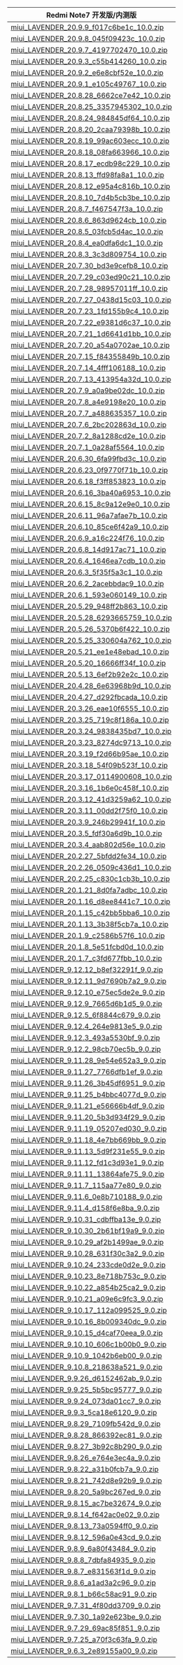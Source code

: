 | Redmi Note7  开发版/内测版    |
| ---- |
| [miui_LAVENDER_20.9.9_f017c6be1c_10.0.zip](https://hugeota.d.miui.com/20.9.9/miui_LAVENDER_20.9.9_f017c6be1c_10.0.zip)    |
| [miui_LAVENDER_20.9.8_045f09423c_10.0.zip](https://hugeota.d.miui.com/20.9.8/miui_LAVENDER_20.9.8_045f09423c_10.0.zip)    |
| [miui_LAVENDER_20.9.7_4197702470_10.0.zip](https://hugeota.d.miui.com/20.9.7/miui_LAVENDER_20.9.7_4197702470_10.0.zip)    |
| [miui_LAVENDER_20.9.3_c55b414260_10.0.zip](https://hugeota.d.miui.com/20.9.3/miui_LAVENDER_20.9.3_c55b414260_10.0.zip)    |
| [miui_LAVENDER_20.9.2_e6e8cbf52e_10.0.zip](https://hugeota.d.miui.com/20.9.2/miui_LAVENDER_20.9.2_e6e8cbf52e_10.0.zip)    |
| [miui_LAVENDER_20.9.1_e105c49767_10.0.zip](https://hugeota.d.miui.com/20.9.1/miui_LAVENDER_20.9.1_e105c49767_10.0.zip)    |
| [miui_LAVENDER_20.8.28_6662ce7e42_10.0.zip](https://hugeota.d.miui.com/20.8.28/miui_LAVENDER_20.8.28_6662ce7e42_10.0.zip)    |
| [miui_LAVENDER_20.8.25_3357945302_10.0.zip](https://hugeota.d.miui.com/20.8.25/miui_LAVENDER_20.8.25_3357945302_10.0.zip)    |
| [miui_LAVENDER_20.8.24_984845df64_10.0.zip](https://hugeota.d.miui.com/20.8.24/miui_LAVENDER_20.8.24_984845df64_10.0.zip)    |
| [miui_LAVENDER_20.8.20_2caa79398b_10.0.zip](https://hugeota.d.miui.com/20.8.20/miui_LAVENDER_20.8.20_2caa79398b_10.0.zip)    |
| [miui_LAVENDER_20.8.19_99ac603ecc_10.0.zip](https://hugeota.d.miui.com/20.8.19/miui_LAVENDER_20.8.19_99ac603ecc_10.0.zip)    |
| [miui_LAVENDER_20.8.18_08fa663966_10.0.zip](https://hugeota.d.miui.com/20.8.18/miui_LAVENDER_20.8.18_08fa663966_10.0.zip)    |
| [miui_LAVENDER_20.8.17_ecdb98c229_10.0.zip](https://hugeota.d.miui.com/20.8.17/miui_LAVENDER_20.8.17_ecdb98c229_10.0.zip)    |
| [miui_LAVENDER_20.8.13_ffd98fa8a1_10.0.zip](https://hugeota.d.miui.com/20.8.13/miui_LAVENDER_20.8.13_ffd98fa8a1_10.0.zip)    |
| [miui_LAVENDER_20.8.12_e95a4c816b_10.0.zip](https://hugeota.d.miui.com/20.8.12/miui_LAVENDER_20.8.12_e95a4c816b_10.0.zip)    |
| [miui_LAVENDER_20.8.10_7d4b5cb3be_10.0.zip](https://hugeota.d.miui.com/20.8.10/miui_LAVENDER_20.8.10_7d4b5cb3be_10.0.zip)    |
| [miui_LAVENDER_20.8.7_f467547f3a_10.0.zip](https://hugeota.d.miui.com/20.8.7/miui_LAVENDER_20.8.7_f467547f3a_10.0.zip)    |
| [miui_LAVENDER_20.8.6_863d9624cb_10.0.zip](https://hugeota.d.miui.com/20.8.6/miui_LAVENDER_20.8.6_863d9624cb_10.0.zip)    |
| [miui_LAVENDER_20.8.5_03fcb5d4ac_10.0.zip](https://hugeota.d.miui.com/20.8.5/miui_LAVENDER_20.8.5_03fcb5d4ac_10.0.zip)    |
| [miui_LAVENDER_20.8.4_ea0dfa6dc1_10.0.zip](https://hugeota.d.miui.com/20.8.4/miui_LAVENDER_20.8.4_ea0dfa6dc1_10.0.zip)    |
| [miui_LAVENDER_20.8.3_3c3d809754_10.0.zip](https://hugeota.d.miui.com/20.8.3/miui_LAVENDER_20.8.3_3c3d809754_10.0.zip)    |
| [miui_LAVENDER_20.7.30_bd3e9cefb8_10.0.zip](https://hugeota.d.miui.com/20.7.30/miui_LAVENDER_20.7.30_bd3e9cefb8_10.0.zip)    |
| [miui_LAVENDER_20.7.29_c03ed90c21_10.0.zip](https://hugeota.d.miui.com/20.7.29/miui_LAVENDER_20.7.29_c03ed90c21_10.0.zip)    |
| [miui_LAVENDER_20.7.28_98957011ff_10.0.zip](https://hugeota.d.miui.com/20.7.28/miui_LAVENDER_20.7.28_98957011ff_10.0.zip)    |
| [miui_LAVENDER_20.7.27_0438d15c03_10.0.zip](https://hugeota.d.miui.com/20.7.27/miui_LAVENDER_20.7.27_0438d15c03_10.0.zip)    |
| [miui_LAVENDER_20.7.23_1fd155b9c4_10.0.zip](https://hugeota.d.miui.com/20.7.23/miui_LAVENDER_20.7.23_1fd155b9c4_10.0.zip)    |
| [miui_LAVENDER_20.7.22_e9381d6c37_10.0.zip](https://hugeota.d.miui.com/20.7.22/miui_LAVENDER_20.7.22_e9381d6c37_10.0.zip)    |
| [miui_LAVENDER_20.7.21_1d6641d1bb_10.0.zip](https://hugeota.d.miui.com/20.7.21/miui_LAVENDER_20.7.21_1d6641d1bb_10.0.zip)    |
| [miui_LAVENDER_20.7.20_a54a0702ae_10.0.zip](https://hugeota.d.miui.com/20.7.20/miui_LAVENDER_20.7.20_a54a0702ae_10.0.zip)    |
| [miui_LAVENDER_20.7.15_f84355849b_10.0.zip](https://hugeota.d.miui.com/20.7.15/miui_LAVENDER_20.7.15_f84355849b_10.0.zip)    |
| [miui_LAVENDER_20.7.14_4fff106188_10.0.zip](https://hugeota.d.miui.com/20.7.14/miui_LAVENDER_20.7.14_4fff106188_10.0.zip)    |
| [miui_LAVENDER_20.7.13_413954a32d_10.0.zip](https://hugeota.d.miui.com/20.7.13/miui_LAVENDER_20.7.13_413954a32d_10.0.zip)    |
| [miui_LAVENDER_20.7.9_a0a9be02dc_10.0.zip](https://hugeota.d.miui.com/20.7.9/miui_LAVENDER_20.7.9_a0a9be02dc_10.0.zip)    |
| [miui_LAVENDER_20.7.8_a4e9198e20_10.0.zip](https://hugeota.d.miui.com/20.7.8/miui_LAVENDER_20.7.8_a4e9198e20_10.0.zip)    |
| [miui_LAVENDER_20.7.7_a488635357_10.0.zip](https://hugeota.d.miui.com/20.7.7/miui_LAVENDER_20.7.7_a488635357_10.0.zip)    |
| [miui_LAVENDER_20.7.6_2bc202863d_10.0.zip](https://hugeota.d.miui.com/20.7.6/miui_LAVENDER_20.7.6_2bc202863d_10.0.zip)    |
| [miui_LAVENDER_20.7.2_8a1288cd2e_10.0.zip](https://hugeota.d.miui.com/20.7.2/miui_LAVENDER_20.7.2_8a1288cd2e_10.0.zip)    |
| [miui_LAVENDER_20.7.1_0a28af5564_10.0.zip](https://hugeota.d.miui.com/20.7.1/miui_LAVENDER_20.7.1_0a28af5564_10.0.zip)    |
| [miui_LAVENDER_20.6.30_6fa99fbd3c_10.0.zip](https://hugeota.d.miui.com/20.6.30/miui_LAVENDER_20.6.30_6fa99fbd3c_10.0.zip)    |
| [miui_LAVENDER_20.6.23_0f9770f71b_10.0.zip](https://hugeota.d.miui.com/20.6.23/miui_LAVENDER_20.6.23_0f9770f71b_10.0.zip)    |
| [miui_LAVENDER_20.6.18_f3ff853823_10.0.zip](https://hugeota.d.miui.com/20.6.18/miui_LAVENDER_20.6.18_f3ff853823_10.0.zip)    |
| [miui_LAVENDER_20.6.16_3ba40a6953_10.0.zip](https://hugeota.d.miui.com/20.6.16/miui_LAVENDER_20.6.16_3ba40a6953_10.0.zip)    |
| [miui_LAVENDER_20.6.15_8c9a12e9e0_10.0.zip](https://hugeota.d.miui.com/20.6.15/miui_LAVENDER_20.6.15_8c9a12e9e0_10.0.zip)    |
| [miui_LAVENDER_20.6.11_96a7afae7b_10.0.zip](https://hugeota.d.miui.com/20.6.11/miui_LAVENDER_20.6.11_96a7afae7b_10.0.zip)    |
| [miui_LAVENDER_20.6.10_85ce6f42a9_10.0.zip](https://hugeota.d.miui.com/20.6.10/miui_LAVENDER_20.6.10_85ce6f42a9_10.0.zip)    |
| [miui_LAVENDER_20.6.9_a16c224f76_10.0.zip](https://hugeota.d.miui.com/20.6.9/miui_LAVENDER_20.6.9_a16c224f76_10.0.zip)    |
| [miui_LAVENDER_20.6.8_14d917ac71_10.0.zip](https://hugeota.d.miui.com/20.6.8/miui_LAVENDER_20.6.8_14d917ac71_10.0.zip)    |
| [miui_LAVENDER_20.6.4_1646ea7cdb_10.0.zip](https://hugeota.d.miui.com/20.6.4/miui_LAVENDER_20.6.4_1646ea7cdb_10.0.zip)    |
| [miui_LAVENDER_20.6.3_5f35f5a3c1_10.0.zip](https://hugeota.d.miui.com/20.6.3/miui_LAVENDER_20.6.3_5f35f5a3c1_10.0.zip)    |
| [miui_LAVENDER_20.6.2_2acebbdac9_10.0.zip](https://hugeota.d.miui.com/20.6.2/miui_LAVENDER_20.6.2_2acebbdac9_10.0.zip)    |
| [miui_LAVENDER_20.6.1_593e060149_10.0.zip](https://hugeota.d.miui.com/20.6.1/miui_LAVENDER_20.6.1_593e060149_10.0.zip)    |
| [miui_LAVENDER_20.5.29_948ff2b863_10.0.zip](https://hugeota.d.miui.com/20.5.29/miui_LAVENDER_20.5.29_948ff2b863_10.0.zip)    |
| [miui_LAVENDER_20.5.28_6293665759_10.0.zip](https://hugeota.d.miui.com/20.5.28/miui_LAVENDER_20.5.28_6293665759_10.0.zip)    |
| [miui_LAVENDER_20.5.26_5370b6f422_10.0.zip](https://hugeota.d.miui.com/20.5.26/miui_LAVENDER_20.5.26_5370b6f422_10.0.zip)    |
| [miui_LAVENDER_20.5.25_330604a762_10.0.zip](https://hugeota.d.miui.com/20.5.25/miui_LAVENDER_20.5.25_330604a762_10.0.zip)    |
| [miui_LAVENDER_20.5.21_ee1e48ebad_10.0.zip](https://hugeota.d.miui.com/20.5.21/miui_LAVENDER_20.5.21_ee1e48ebad_10.0.zip)    |
| [miui_LAVENDER_20.5.20_16666ff34f_10.0.zip](https://hugeota.d.miui.com/20.5.20/miui_LAVENDER_20.5.20_16666ff34f_10.0.zip)    |
| [miui_LAVENDER_20.5.13_6ef2b92e2c_10.0.zip](https://hugeota.d.miui.com/20.5.13/miui_LAVENDER_20.5.13_6ef2b92e2c_10.0.zip)    |
| [miui_LAVENDER_20.4.28_6e63968b9d_10.0.zip](https://hugeota.d.miui.com/20.4.28/miui_LAVENDER_20.4.28_6e63968b9d_10.0.zip)    |
| [miui_LAVENDER_20.4.27_d292fbcada_10.0.zip](https://hugeota.d.miui.com/20.4.27/miui_LAVENDER_20.4.27_d292fbcada_10.0.zip)    |
| [miui_LAVENDER_20.3.26_eae10f6555_10.0.zip](https://hugeota.d.miui.com/20.3.26/miui_LAVENDER_20.3.26_eae10f6555_10.0.zip)    |
| [miui_LAVENDER_20.3.25_719c8f186a_10.0.zip](https://hugeota.d.miui.com/20.3.25/miui_LAVENDER_20.3.25_719c8f186a_10.0.zip)    |
| [miui_LAVENDER_20.3.24_9838435bd7_10.0.zip](https://hugeota.d.miui.com/20.3.24/miui_LAVENDER_20.3.24_9838435bd7_10.0.zip)    |
| [miui_LAVENDER_20.3.23_8274dc9713_10.0.zip](https://hugeota.d.miui.com/20.3.23/miui_LAVENDER_20.3.23_8274dc9713_10.0.zip)    |
| [miui_LAVENDER_20.3.19_f2d66b95ae_10.0.zip](https://hugeota.d.miui.com/20.3.19/miui_LAVENDER_20.3.19_f2d66b95ae_10.0.zip)    |
| [miui_LAVENDER_20.3.18_54f09b523f_10.0.zip](https://hugeota.d.miui.com/20.3.18/miui_LAVENDER_20.3.18_54f09b523f_10.0.zip)    |
| [miui_LAVENDER_20.3.17_0114900608_10.0.zip](https://hugeota.d.miui.com/20.3.17/miui_LAVENDER_20.3.17_0114900608_10.0.zip)    |
| [miui_LAVENDER_20.3.16_1b6e0c458f_10.0.zip](https://hugeota.d.miui.com/20.3.16/miui_LAVENDER_20.3.16_1b6e0c458f_10.0.zip)    |
| [miui_LAVENDER_20.3.12_41d3259a62_10.0.zip](https://hugeota.d.miui.com/20.3.12/miui_LAVENDER_20.3.12_41d3259a62_10.0.zip)    |
| [miui_LAVENDER_20.3.11_00dd2f75f0_10.0.zip](https://hugeota.d.miui.com/20.3.11/miui_LAVENDER_20.3.11_00dd2f75f0_10.0.zip)    |
| [miui_LAVENDER_20.3.9_246b29941f_10.0.zip](https://hugeota.d.miui.com/20.3.9/miui_LAVENDER_20.3.9_246b29941f_10.0.zip)    |
| [miui_LAVENDER_20.3.5_fdf30a6d9b_10.0.zip](https://hugeota.d.miui.com/20.3.5/miui_LAVENDER_20.3.5_fdf30a6d9b_10.0.zip)    |
| [miui_LAVENDER_20.3.4_aab802d56e_10.0.zip](https://hugeota.d.miui.com/20.3.4/miui_LAVENDER_20.3.4_aab802d56e_10.0.zip)    |
| [miui_LAVENDER_20.2.27_5bfdd2fe34_10.0.zip](https://hugeota.d.miui.com/20.2.27/miui_LAVENDER_20.2.27_5bfdd2fe34_10.0.zip)    |
| [miui_LAVENDER_20.2.26_0509c436d1_10.0.zip](https://hugeota.d.miui.com/20.2.26/miui_LAVENDER_20.2.26_0509c436d1_10.0.zip)    |
| [miui_LAVENDER_20.2.25_c830c1cb3b_10.0.zip](https://hugeota.d.miui.com/20.2.25/miui_LAVENDER_20.2.25_c830c1cb3b_10.0.zip)    |
| [miui_LAVENDER_20.1.21_8d0fa7adbc_10.0.zip](https://hugeota.d.miui.com/20.1.21/miui_LAVENDER_20.1.21_8d0fa7adbc_10.0.zip)    |
| [miui_LAVENDER_20.1.16_d8ee8441c7_10.0.zip](https://hugeota.d.miui.com/20.1.16/miui_LAVENDER_20.1.16_d8ee8441c7_10.0.zip)    |
| [miui_LAVENDER_20.1.15_c42bb5bba6_10.0.zip](https://hugeota.d.miui.com/20.1.15/miui_LAVENDER_20.1.15_c42bb5bba6_10.0.zip)    |
| [miui_LAVENDER_20.1.13_3b38f5cb7a_10.0.zip](https://hugeota.d.miui.com/20.1.13/miui_LAVENDER_20.1.13_3b38f5cb7a_10.0.zip)    |
| [miui_LAVENDER_20.1.9_c2586b57f6_10.0.zip](https://hugeota.d.miui.com/20.1.9/miui_LAVENDER_20.1.9_c2586b57f6_10.0.zip)    |
| [miui_LAVENDER_20.1.8_5e51fcbd0d_10.0.zip](https://hugeota.d.miui.com/20.1.8/miui_LAVENDER_20.1.8_5e51fcbd0d_10.0.zip)    |
| [miui_LAVENDER_20.1.7_c3fd677fbb_10.0.zip](https://hugeota.d.miui.com/20.1.7/miui_LAVENDER_20.1.7_c3fd677fbb_10.0.zip)    |
| [miui_LAVENDER_9.12.12_b8ef32291f_9.0.zip](https://hugeota.d.miui.com/9.12.12/miui_LAVENDER_9.12.12_b8ef32291f_9.0.zip)    |
| [miui_LAVENDER_9.12.11_9d7690b7a2_9.0.zip](https://hugeota.d.miui.com/9.12.11/miui_LAVENDER_9.12.11_9d7690b7a2_9.0.zip)    |
| [miui_LAVENDER_9.12.10_e75ec5de2e_9.0.zip](https://hugeota.d.miui.com/9.12.10/miui_LAVENDER_9.12.10_e75ec5de2e_9.0.zip)    |
| [miui_LAVENDER_9.12.9_7665d6b1d5_9.0.zip](https://hugeota.d.miui.com/9.12.9/miui_LAVENDER_9.12.9_7665d6b1d5_9.0.zip)    |
| [miui_LAVENDER_9.12.5_6f8844c679_9.0.zip](https://hugeota.d.miui.com/9.12.5/miui_LAVENDER_9.12.5_6f8844c679_9.0.zip)    |
| [miui_LAVENDER_9.12.4_264e9813e5_9.0.zip](https://hugeota.d.miui.com/9.12.4/miui_LAVENDER_9.12.4_264e9813e5_9.0.zip)    |
| [miui_LAVENDER_9.12.3_493a5530bf_9.0.zip](https://hugeota.d.miui.com/9.12.3/miui_LAVENDER_9.12.3_493a5530bf_9.0.zip)    |
| [miui_LAVENDER_9.12.2_98cb70ec5b_9.0.zip](https://hugeota.d.miui.com/9.12.2/miui_LAVENDER_9.12.2_98cb70ec5b_9.0.zip)    |
| [miui_LAVENDER_9.11.28_9e54e652a3_9.0.zip](https://hugeota.d.miui.com/9.11.28/miui_LAVENDER_9.11.28_9e54e652a3_9.0.zip)    |
| [miui_LAVENDER_9.11.27_7766dfb1ef_9.0.zip](https://hugeota.d.miui.com/9.11.27/miui_LAVENDER_9.11.27_7766dfb1ef_9.0.zip)    |
| [miui_LAVENDER_9.11.26_3b45df6951_9.0.zip](https://hugeota.d.miui.com/9.11.26/miui_LAVENDER_9.11.26_3b45df6951_9.0.zip)    |
| [miui_LAVENDER_9.11.25_b4bbc4077d_9.0.zip](https://hugeota.d.miui.com/9.11.25/miui_LAVENDER_9.11.25_b4bbc4077d_9.0.zip)    |
| [miui_LAVENDER_9.11.21_e56666b4df_9.0.zip](https://hugeota.d.miui.com/9.11.21/miui_LAVENDER_9.11.21_e56666b4df_9.0.zip)    |
| [miui_LAVENDER_9.11.20_5b3d934f29_9.0.zip](https://hugeota.d.miui.com/9.11.20/miui_LAVENDER_9.11.20_5b3d934f29_9.0.zip)    |
| [miui_LAVENDER_9.11.19_05207ed030_9.0.zip](https://hugeota.d.miui.com/9.11.19/miui_LAVENDER_9.11.19_05207ed030_9.0.zip)    |
| [miui_LAVENDER_9.11.18_4e7bb669bb_9.0.zip](https://hugeota.d.miui.com/9.11.18/miui_LAVENDER_9.11.18_4e7bb669bb_9.0.zip)    |
| [miui_LAVENDER_9.11.13_5d9f231e55_9.0.zip](https://hugeota.d.miui.com/9.11.13/miui_LAVENDER_9.11.13_5d9f231e55_9.0.zip)    |
| [miui_LAVENDER_9.11.12_fd1c3d93e1_9.0.zip](https://hugeota.d.miui.com/9.11.12/miui_LAVENDER_9.11.12_fd1c3d93e1_9.0.zip)    |
| [miui_LAVENDER_9.11.11_13864afe75_9.0.zip](https://hugeota.d.miui.com/9.11.11/miui_LAVENDER_9.11.11_13864afe75_9.0.zip)    |
| [miui_LAVENDER_9.11.7_115aa77e80_9.0.zip](https://hugeota.d.miui.com/9.11.7/miui_LAVENDER_9.11.7_115aa77e80_9.0.zip)    |
| [miui_LAVENDER_9.11.6_0e8b710188_9.0.zip](https://hugeota.d.miui.com/9.11.6/miui_LAVENDER_9.11.6_0e8b710188_9.0.zip)    |
| [miui_LAVENDER_9.11.4_d158f6e8ba_9.0.zip](https://hugeota.d.miui.com/9.11.4/miui_LAVENDER_9.11.4_d158f6e8ba_9.0.zip)    |
| [miui_LAVENDER_9.10.31_cdbffba13e_9.0.zip](https://hugeota.d.miui.com/9.10.31/miui_LAVENDER_9.10.31_cdbffba13e_9.0.zip)    |
| [miui_LAVENDER_9.10.30_2b61bf19a9_9.0.zip](https://hugeota.d.miui.com/9.10.30/miui_LAVENDER_9.10.30_2b61bf19a9_9.0.zip)    |
| [miui_LAVENDER_9.10.29_af2b1499ae_9.0.zip](https://hugeota.d.miui.com/9.10.29/miui_LAVENDER_9.10.29_af2b1499ae_9.0.zip)    |
| [miui_LAVENDER_9.10.28_631f30c3a2_9.0.zip](https://hugeota.d.miui.com/9.10.28/miui_LAVENDER_9.10.28_631f30c3a2_9.0.zip)    |
| [miui_LAVENDER_9.10.24_233cde0d2e_9.0.zip](https://hugeota.d.miui.com/9.10.24/miui_LAVENDER_9.10.24_233cde0d2e_9.0.zip)    |
| [miui_LAVENDER_9.10.23_8e718b753c_9.0.zip](https://hugeota.d.miui.com/9.10.23/miui_LAVENDER_9.10.23_8e718b753c_9.0.zip)    |
| [miui_LAVENDER_9.10.22_a854b25ca2_9.0.zip](https://hugeota.d.miui.com/9.10.22/miui_LAVENDER_9.10.22_a854b25ca2_9.0.zip)    |
| [miui_LAVENDER_9.10.21_a09e6c9fc3_9.0.zip](https://hugeota.d.miui.com/9.10.21/miui_LAVENDER_9.10.21_a09e6c9fc3_9.0.zip)    |
| [miui_LAVENDER_9.10.17_112a099525_9.0.zip](https://hugeota.d.miui.com/9.10.17/miui_LAVENDER_9.10.17_112a099525_9.0.zip)    |
| [miui_LAVENDER_9.10.16_8b009340dc_9.0.zip](https://hugeota.d.miui.com/9.10.16/miui_LAVENDER_9.10.16_8b009340dc_9.0.zip)    |
| [miui_LAVENDER_9.10.15_d4caf70eea_9.0.zip](https://hugeota.d.miui.com/9.10.15/miui_LAVENDER_9.10.15_d4caf70eea_9.0.zip)    |
| [miui_LAVENDER_9.10.10_606c1b00b0_9.0.zip](https://hugeota.d.miui.com/9.10.10/miui_LAVENDER_9.10.10_606c1b00b0_9.0.zip)    |
| [miui_LAVENDER_9.10.9_1042b6eb00_9.0.zip](https://hugeota.d.miui.com/9.10.9/miui_LAVENDER_9.10.9_1042b6eb00_9.0.zip)    |
| [miui_LAVENDER_9.10.8_218638a521_9.0.zip](https://hugeota.d.miui.com/9.10.8/miui_LAVENDER_9.10.8_218638a521_9.0.zip)    |
| [miui_LAVENDER_9.9.26_d6152462ab_9.0.zip](https://hugeota.d.miui.com/9.9.26/miui_LAVENDER_9.9.26_d6152462ab_9.0.zip)    |
| [miui_LAVENDER_9.9.25_5b5bc95777_9.0.zip](https://hugeota.d.miui.com/9.9.25/miui_LAVENDER_9.9.25_5b5bc95777_9.0.zip)    |
| [miui_LAVENDER_9.9.24_073da01cc7_9.0.zip](https://hugeota.d.miui.com/9.9.24/miui_LAVENDER_9.9.24_073da01cc7_9.0.zip)    |
| [miui_LAVENDER_9.9.3_5ca18e6120_9.0.zip](https://hugeota.d.miui.com/9.9.3/miui_LAVENDER_9.9.3_5ca18e6120_9.0.zip)    |
| [miui_LAVENDER_9.8.29_7109fb542d_9.0.zip](https://hugeota.d.miui.com/9.8.29/miui_LAVENDER_9.8.29_7109fb542d_9.0.zip)    |
| [miui_LAVENDER_9.8.28_866392ec81_9.0.zip](https://hugeota.d.miui.com/9.8.28/miui_LAVENDER_9.8.28_866392ec81_9.0.zip)    |
| [miui_LAVENDER_9.8.27_3b92c8b290_9.0.zip](https://hugeota.d.miui.com/9.8.27/miui_LAVENDER_9.8.27_3b92c8b290_9.0.zip)    |
| [miui_LAVENDER_9.8.26_e764e3ec4a_9.0.zip](https://hugeota.d.miui.com/9.8.26/miui_LAVENDER_9.8.26_e764e3ec4a_9.0.zip)    |
| [miui_LAVENDER_9.8.22_a31b0fcb7a_9.0.zip](https://hugeota.d.miui.com/9.8.22/miui_LAVENDER_9.8.22_a31b0fcb7a_9.0.zip)    |
| [miui_LAVENDER_9.8.21_742d8e92b9_9.0.zip](https://hugeota.d.miui.com/9.8.21/miui_LAVENDER_9.8.21_742d8e92b9_9.0.zip)    |
| [miui_LAVENDER_9.8.20_5a9bc267ed_9.0.zip](https://hugeota.d.miui.com/9.8.20/miui_LAVENDER_9.8.20_5a9bc267ed_9.0.zip)    |
| [miui_LAVENDER_9.8.15_ac7be32674_9.0.zip](https://hugeota.d.miui.com/9.8.15/miui_LAVENDER_9.8.15_ac7be32674_9.0.zip)    |
| [miui_LAVENDER_9.8.14_f642ac0e02_9.0.zip](https://hugeota.d.miui.com/9.8.14/miui_LAVENDER_9.8.14_f642ac0e02_9.0.zip)    |
| [miui_LAVENDER_9.8.13_73a0594ff0_9.0.zip](https://hugeota.d.miui.com/9.8.13/miui_LAVENDER_9.8.13_73a0594ff0_9.0.zip)    |
| [miui_LAVENDER_9.8.12_596a0e43cd_9.0.zip](https://hugeota.d.miui.com/9.8.12/miui_LAVENDER_9.8.12_596a0e43cd_9.0.zip)    |
| [miui_LAVENDER_9.8.9_6a80f43484_9.0.zip](https://hugeota.d.miui.com/9.8.9/miui_LAVENDER_9.8.9_6a80f43484_9.0.zip)    |
| [miui_LAVENDER_9.8.8_7dbfa84935_9.0.zip](https://hugeota.d.miui.com/9.8.8/miui_LAVENDER_9.8.8_7dbfa84935_9.0.zip)    |
| [miui_LAVENDER_9.8.7_e831563f1d_9.0.zip](https://hugeota.d.miui.com/9.8.7/miui_LAVENDER_9.8.7_e831563f1d_9.0.zip)    |
| [miui_LAVENDER_9.8.6_a1ad3a2c96_9.0.zip](https://hugeota.d.miui.com/9.8.6/miui_LAVENDER_9.8.6_a1ad3a2c96_9.0.zip)    |
| [miui_LAVENDER_9.8.1_b66c58ac91_9.0.zip](https://hugeota.d.miui.com/9.8.1/miui_LAVENDER_9.8.1_b66c58ac91_9.0.zip)    |
| [miui_LAVENDER_9.7.31_4f80dd3709_9.0.zip](https://hugeota.d.miui.com/9.7.31/miui_LAVENDER_9.7.31_4f80dd3709_9.0.zip)    |
| [miui_LAVENDER_9.7.30_1a92e623be_9.0.zip](https://hugeota.d.miui.com/9.7.30/miui_LAVENDER_9.7.30_1a92e623be_9.0.zip)    |
| [miui_LAVENDER_9.7.29_69ac85f851_9.0.zip](https://hugeota.d.miui.com/9.7.29/miui_LAVENDER_9.7.29_69ac85f851_9.0.zip)    |
| [miui_LAVENDER_9.7.25_a70f3c63fa_9.0.zip](https://hugeota.d.miui.com/9.7.25/miui_LAVENDER_9.7.25_a70f3c63fa_9.0.zip)    |
| [miui_LAVENDER_9.6.3_2e89155a00_9.0.zip](https://hugeota.d.miui.com/9.6.3/miui_LAVENDER_9.6.3_2e89155a00_9.0.zip)    |
